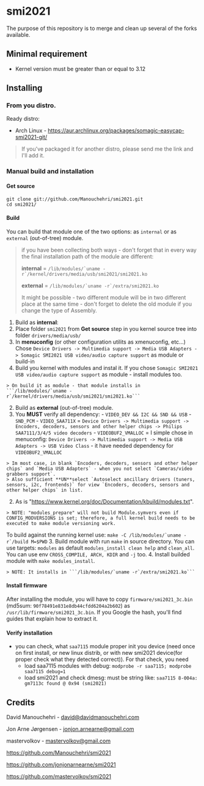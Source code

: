 # smi2021

The purpose of this repository is to merge and clean up several of the forks available.

## Minimal requirement

- Kernel version must be greater than or equal to 3.12

## Installing

### From you distro.

Ready distro:

- Arch Linux - https://aur.archlinux.org/packages/somagic-easycap-smi2021-git/

> If you've packaged it for another distro, please send me the link and I'll add it.

### Manual build and installation

#### Get source

```
git clone git://github.com/Manouchehri/smi2021.git
cd smi2021/
```

#### Build

You can build that module one of the two options: as `internal` or as `external` (out-of-tree) module.
> if you have been collecting both ways - don't forget that in every way the final installation path of the module are different:
>
> **internal** = ``` /lib/modules/`uname -r`/kernel/drivers/media/usb/smi2021/smi2021.ko ```
>
> **external** = ``` /lib/modules/`uname -r`/extra/smi2021.ko ```
>
> It might be possible - two different module will be in two different place at the same time - don't forget to delete the old module if you change the type of Assembly.

1. Build as **internal**:
  1.  Place folder `smi2021` from **Get source** step in you kernel source tree into folder `drivers/media/usb/`
  2.  In **menuconfig** (or other configuration utilits as xmenuconfig, etc...) Chose ```Device Drivers -> Multimedia support -> Media USB Adapters -> Somagic SMI2021 USB video/audio capture support``` as module or build-in
  3.  Build you kernel with modules and instal it. If you chose `Somagic SMI2021 USB video/audio capture support` as module - install modules too.
    
    > On build it as module - that module installs in ```/lib/modules/`uname -r`/kernel/drivers/media/usb/smi2021/smi2021.ko```

2. Build as **external** (out-of-tree) module.
  1. You **MUST** verify all dependency:
    - `VIDEO_DEV && I2C && SND && USB`
    - `SND_PCM`
    - `VIDEO_SAA711X` = `Device Drivers -> Multimedia support -> Encoders, decoders, sensors and other helper chips -> Philips SAA7111/3/4/5 video decoders`
    - `VIDEOBUF2_VMALLOC` = I simple chose in menuconfig: `Device Drivers -> Multimedia support -> Media USB Adapters -> USB Video Class` - it have needed dependency for `VIDEOBUF2_VMALLOC`
    
    > Im most case, in blank `Encoders, decoders, sensors and other helper chips` and `Media USB Adapters` - when you not select `Cameras/video grabbers support`.
    > Also sufficient **UN**select `Autoselect ancillary drivers (tuners, sensors, i2c, frontends)` for view `Encoders, decoders, sensors and other helper chips` in list. 
  2. As is "https://www.kernel.org/doc/Documentation/kbuild/modules.txt".
    
    > NOTE: "modules_prepare" will not build Module.symvers even if CONFIG_MODVERSIONS is set; therefore, a full kernel build needs to be executed to make module versioning work.
  To build against the running kernel use: ```make -C /lib/modules/`uname -r`/build M=$PWD```
  3. Build module with run `make` in source directory. You can use targets: `modules` as default `modules_install clean help` and `clean_all`. You can use env `CROSS_COMPILE, ARCH, KDIR` and `-j` too.
  4. Install builded module with `make modules_install`.
    
    > NOTE: It installs in ```/lib/modules/`uname -r`/extra/smi2021.ko```

#### Install firmware

After installing the module, you will have to copy `firmware/smi2021_3c.bin` (md5sum: `90f78491e831e8db44cfdd6204a2b602`) as `/usr/lib/firmware/smi2021_3c.bin`. If you Google the hash, you'll find guides that explain how to extract it.

#### Verify installation

- you can check, what `saa7115` module proper init you device (need once on first install, or new linux distrib, or with new smi2021 device(for proper check what they detected correct)). 
For that check, you need 
    - load saa7115 modules with debug: ```modprobe -r saa7115; modprobe saa7115 debug=1```
    - load smi2021 and check dmesg: must be string like: ```saa7115 8-004a: gm7113c found @ 0x94 (smi2021)```

## Credits

David Manouchehri - david@davidmanouchehri.com

Jon Arne Jørgensen - jonjon.arnearne@gmail.com

mastervolkov - mastervolkov@gmail.com

https://github.com/Manouchehri/smi2021

https://github.com/jonjonarnearne/smi2021

https://github.com/mastervolkov/smi2021
